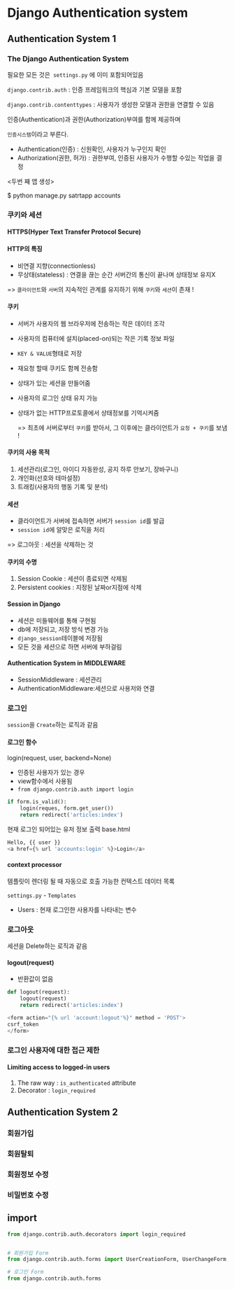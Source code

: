 # Django Authentication system

## Authentication System 1
### The Django Authentication System
필요한 모든 것은` settings.py` 에 이미 포함되어있음

`django.contrib.auth` : 인증 프레임워크의 핵심과 기본 모델을 포함

`django.contrib.contenttypes` : 사용자가 생성한 모델과 권한을 연결할 수 있음



인증(Authentication)과 권한(Authorization)부여를 함께 제공하며 

`인증시스템`이라고 부른다.



- Authentication(인증) : 신원확인, 사용자가 누구인지 확인
- Authorization(권한, 허가) : 권한부여, 인증된 사용자가 수행할 수있는 작업을 결정



<두번 째 앱 생성>

$ python manage.py satrtapp accounts



### 쿠키와 세션

#### HTTPS(Hyper Text Transfer Protocol Secure) 

#### HTTP의 특징

- 비연결 지향(connectionless)
- 무상태(stateless) : 연결을 끊는 순간 서버간의 통신이 끝나며 상태정보 유지X

=> `클라이언트`와 `서버`의 지속적인 관계를 유지하기 위해 `쿠키`와 `세션`이 존재 ! 



#### 쿠키

- 서버가 사용자의 웹 브라우저에 전송하는 작은 데이터 조각 

- 사용자의 컴퓨터에 설치(placed-on)되는 작은 기록 정보 파일

- `KEY & VALUE`형태로 저장

- 재요청 할때 쿠키도 함께 전송함

- 상태가 있는 세션을 만들어줌

- 사용자의 로그인 상태 유지 가능

- 상태가 없는 HTTP프로토콜에서 상태정보를 기억시켜줌

  => 최초에 서버로부터 `쿠키`를 받아서, 그 이후에는 클라이언트가 `요청 + 쿠키`를 보냄 !





#### 쿠키의 사용 목적

1. 세션관리(로그인, 아이디 자동완성, 공지 하루 안보기, 장바구니)
2. 개인화(선호와 테마설정)
3. 트래킹(사용자의 행동 기록 및 분석)



#### 세션

- 클라이언트가 서버에 접속하면 서버가 `session id`를 발급
- `session id`에 알맞은 로직을 처리

=> 로그아웃 : 세션을 삭제하는 것



#### 쿠키의 수명

1. Session Cookie : 세션이 종료되면 삭제됨
2. Persistent cookies : 지정된 날짜or지점에 삭제



#### Session in Django

- 세션은 미들웨어를 통해 구현됨
- db에 저장되고, 저장 방식 변경 가능
- `django_session`테이블에 저장됨
- 모든 것을 세션으로 하면 서버에 부하걸림



#### Authentication System in MIDDLEWARE

- SessionMiddleware : 세션관리
- AuthenticationMiddleware:세션으로 사용저와 연결



### 로그인

`session`을 `Create`하는 로직과 같음



#### 로그인 함수

login(request, user, backend=None)

- 인증된 사용자가 있는 경우
- view함수에서 사용됨
- `from django.contrib.auth import login`

```python
if form.is_valid():
	login(reques, form.get_user())
    return redirect('articles:index')
```



현재 로그인 되어있는 유저 정보 출력 base.html

```python
Hello, {{ user }}
<a href={% url 'accounts:login' %}>Login</a>
```



#### context processor

템플릿이 렌더링 될 때 자동으로 호출 가능한 컨텍스트 데이터 목록

`settings.py` - `Templates`

- Users : 현재 로그인한 사용자를 나타내는 변수 



### 로그아웃

세션을 Delete하는 로직과 같음

#### logout(request)

- 반환값이 없음

``` python
def logout(request):
    logout(request)
    return redirect('articles:index')

<form action="{% url 'account:logout'%}" method = 'POST'>
csrf_token
</form>
```



### 로그인 사용자에 대한 접근 제한

#### Limiting access to logged-in users

1. The raw way : `is_authenticated` attribute
2. Decorator : `login_required`

## Authentication System 2
### 회원가입

### 회원탈퇴

### 회원정보 수정

### 비밀번호 수정









## import

```python
from django.contrib.auth.decorators import login_required


# 회원가입 Form
from django.contrib.auth.forms import UserCreationForm, UserChangeForm, PasswordChangeForm

# 로그인 Form
from django.contrib.auth.forms
```



